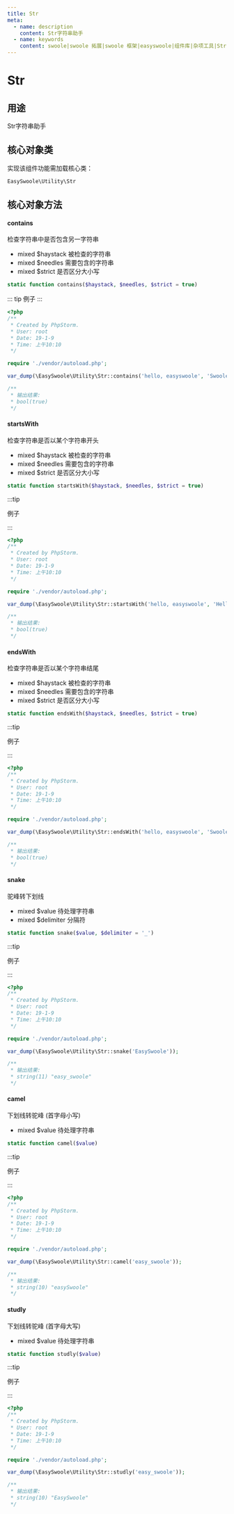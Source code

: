 ```yaml
---
title: Str
meta:
  - name: description
    content: Str字符串助手
  - name: keywords
    content: swoole|swoole 拓展|swoole 框架|easyswoole|组件库|杂项工具|Str
---
```




# Str



## 用途

Str字符串助手



## 核心对象类

实现该组件功能需加载核心类：

```php
EasySwoole\Utility\Str
```



## 核心对象方法



#### contains

检查字符串中是否包含另一字符串

- mixed $haystack 被检查的字符串
- mixed $needles 需要包含的字符串
- mixed $strict 是否区分大小写

```php
static function contains($haystack, $needles, $strict = true)
```

::: tip
例子
:::

```php
<?php
/**
 * Created by PhpStorm.
 * User: root
 * Date: 19-1-9
 * Time: 上午10:10
 */

require './vendor/autoload.php';

var_dump(\EasySwoole\Utility\Str::contains('hello, easyswoole', 'Swoole', false));

/**
 * 输出结果:
 * bool(true)
 */
```



#### startsWith

检查字符串是否以某个字符串开头

- mixed $haystack 被检查的字符串
- mixed $needles 需要包含的字符串
- mixed $strict 是否区分大小写

```php
static function startsWith($haystack, $needles, $strict = true)
```

:::tip

例子

:::

```php
<?php
/**
 * Created by PhpStorm.
 * User: root
 * Date: 19-1-9
 * Time: 上午10:10
 */

require './vendor/autoload.php';

var_dump(\EasySwoole\Utility\Str::startsWith('hello, easyswoole', 'Hello', false));

/**
 * 输出结果:
 * bool(true)
 */
```



#### endsWith

检查字符串是否以某个字符串结尾

- mixed $haystack 被检查的字符串
- mixed $needles 需要包含的字符串
- mixed $strict 是否区分大小写

```php
static function endsWith($haystack, $needles, $strict = true)
```

:::tip

例子

:::

```php
<?php
/**
 * Created by PhpStorm.
 * User: root
 * Date: 19-1-9
 * Time: 上午10:10
 */

require './vendor/autoload.php';

var_dump(\EasySwoole\Utility\Str::endsWith('hello, easyswoole', 'Swoole', false));

/**
 * 输出结果:
 * bool(true)
 */
```



#### snake

驼峰转下划线

- mixed $value 待处理字符串
- mixed $delimiter 分隔符

```php
static function snake($value, $delimiter = '_')
```

:::tip

例子

:::

```php
<?php
/**
 * Created by PhpStorm.
 * User: root
 * Date: 19-1-9
 * Time: 上午10:10
 */

require './vendor/autoload.php';

var_dump(\EasySwoole\Utility\Str::snake('EasySwoole'));

/**
 * 输出结果:
 * string(11) "easy_swoole"
 */
```



#### camel

下划线转驼峰 (首字母小写)

- mixed $value 待处理字符串

```php
static function camel($value)
```

:::tip

例子

:::

```php
<?php
/**
 * Created by PhpStorm.
 * User: root
 * Date: 19-1-9
 * Time: 上午10:10
 */

require './vendor/autoload.php';

var_dump(\EasySwoole\Utility\Str::camel('easy_swoole'));

/**
 * 输出结果:
 * string(10) "easySwoole"
 */
```



#### studly

下划线转驼峰 (首字母大写)

- mixed $value 待处理字符串

```php
static function studly($value)
```

:::tip

例子

:::

```php
<?php
/**
 * Created by PhpStorm.
 * User: root
 * Date: 19-1-9
 * Time: 上午10:10
 */

require './vendor/autoload.php';

var_dump(\EasySwoole\Utility\Str::studly('easy_swoole'));

/**
 * 输出结果:
 * string(10) "EasySwoole"
 */
```

